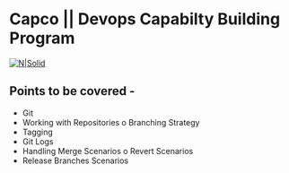 # Capco || Devops Capabilty Building Program

[![N|Solid](https://mms.businesswire.com/media/20151117005773/en/496895/21/Capco_logo.jpg)](https://nodesource.com/products/nsolid)

## Points to be covered -

 - Git
 - Working with Repositories o Branching Strategy
 - Tagging
 - Git Logs
 - Handling Merge Scenarios o Revert Scenarios
 - Release Branches Scenarios
